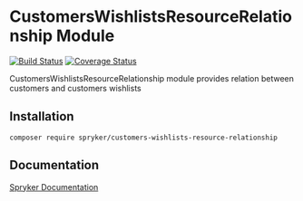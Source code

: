 # CustomersWishlistsResourceRelationship Module
[![Build Status](https://travis-ci.org/spryker/customers-wishlists-resource-relationship.svg)](https://travis-ci.org/spryker/customers-wishlists-resource-relationship)
[![Coverage Status](https://coveralls.io/repos/github/spryker/customers-wishlists-resource-relationship/badge.svg)](https://coveralls.io/github/spryker/customers-wishlists-resource-relationship)


CustomersWishlistsResourceRelationship module provides relation between customers and customers wishlists

## Installation

```
composer require spryker/customers-wishlists-resource-relationship
```

## Documentation

[Spryker Documentation](https://academy.spryker.com/developing_with_spryker/module_guide/modules.html)
